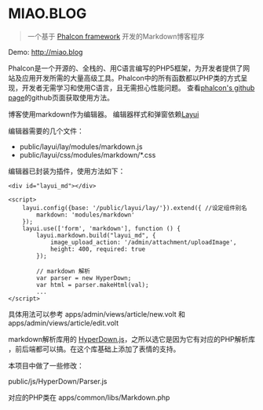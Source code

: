 # MIAO.BLOG

> 一个基于 [Phalcon framework](https://github.com/phalcon/cphalcon) 开发的Markdown博客程序


Demo: http://miao.blog

Phalcon是一个开源的、全栈的、用C语言编写的PHP5框架，为开发者提供了网站及应用开发所需的大量高级工具。Phalcon中的所有函数都以PHP类的方式呈现，开发者无需学习和使用C语言，且无需担心性能问题。
查看[phalcon's github page](https://github.com/phalcon/cphalcon)的github页面获取使用方法。


博客使用markdown作为编辑器。
编辑器样式和弹窗依赖[Layui](https://github.com/sentsin/layui)

编辑器需要的几个文件：
* public/layui/lay/modules/markdown.js
* public/layui/css/modules/markdown/*.css


编辑器已封装为插件，使用方法如下：
```
<div id="layui_md"></div>

<script>
    layui.config({base: '/public/layui/lay/'}).extend({ //设定组件别名
        markdown: 'modules/markdown'
    });
    layui.use(['form', 'markdown'], function () {
        layui.markdown.build("layui_md", {
            image_upload_action: '/admin/attachment/uploadImage',
            height: 400, required: true
        });

        // markdown 解析
        var parser = new HyperDown;
        var html = parser.makeHtml(val);
        ...
</script>
```
具体用法可以参考
apps/admin/views/article/new.volt
和
apps/admin/views/article/edit.volt


markdown解析库用的 [HyperDown.js](https://github.com/SegmentFault/HyperDown.js)，之所以选它是因为它有对应的PHP解析库 ，前后端都可以搞。在这个库基础上添加了表情的支持。

本项目中做了一些修改：

public/js/HyperDown/Parser.js

对应的PHP类在 apps/common/libs/Markdown.php



